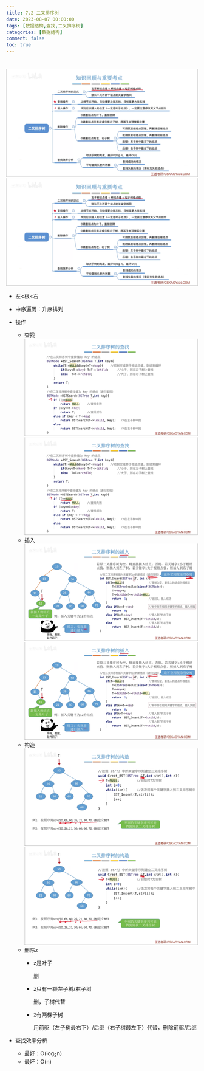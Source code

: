 ```yaml
---
title: 7.2 二叉排序树
date: 2023-08-07 00:00:00
tags: [数据结构,查找,二叉排序树]
categories: [数据结构]
comment: false
toc: true
---
```

#
<!--more-->

### 

![](../../../../themes/yilia/source/img/datastruct/7_search/BST/1.png)
![数据结构](/img/datastruct/7_search/BST/1.png)
<!--more-->
- 左<根<右
- 中序遍历：升序排列
- 操作
    - 查找
![](../../../../themes/yilia/source/img/datastruct/7_search/BST/2.png)
![数据结构](/img/datastruct/7_search/BST/2.png)
    - 插入
![](../../../../themes/yilia/source/img/datastruct/7_search/BST/3.png)
![数据结构](/img/datastruct/7_search/BST/3.png)
    - 构造
![](../../../../themes/yilia/source/img/datastruct/7_search/BST/4.png)
![数据结构](/img/datastruct/7_search/BST/4.png)
    - 删除z
        - z是叶子

            删
        - z只有一颗左子树/右子树

            删，子树代替
        - z有两棵子树

            用前驱（左子树最右下）/后继（右子树最左下）代替，删除前驱/后继
- 查找效率分析

    - 最好：O(log<sub>2</sub>n)
    - 最坏：O(n)
